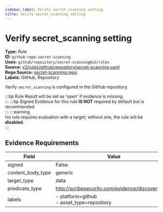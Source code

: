 ```yaml
---
sidebar_label: Verify secret_scanning setting
title: Verify secret_scanning setting
---  
```

# Verify secret_scanning setting  
**Type:** Rule  
**ID:** `github-repo-secret-scanning`  
**Uses:** `github/repository/secret-scanning@v2/rules`  
**Source:** [v2/rules/github/repository/secret-scanning.yaml](https://github.com/scribe-public/sample-policies/v2/rules/github/repository/secret-scanning.yaml)  
**Rego Source:** [secret-scanning.rego](https://github.com/scribe-public/sample-policies/v2/rules/github/repository/secret-scanning.rego)  
**Labels:** GitHub, Repository  

Verify `secret_scanning` is configured in the GitHub repository.

:::tip 
Rule Result will be set as 'open' if evidence is missing.  
::: 
:::tip 
Signed Evidence for this rule **IS NOT** required by default but is recommended.  
::: 
:::warning  
his rule requires evaluation with a target; without one, the rule will be **disabled**.  
::: 

## Evidence Requirements  
| Field | Value |
|-------|-------|
| signed | False |
| content_body_type | generic |
| target_type | data |
| predicate_type | http://scribesecurity.com/evidence/discovery/v0.1 |
| labels | - platform=github<br/>- asset_type=repository |

